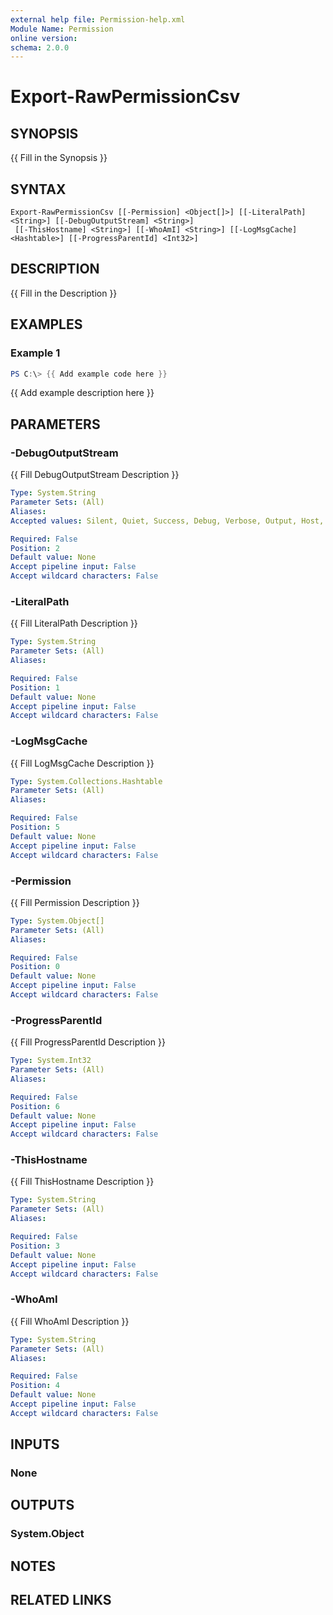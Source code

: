 ```yaml
---
external help file: Permission-help.xml
Module Name: Permission
online version:
schema: 2.0.0
---
```


# Export-RawPermissionCsv

## SYNOPSIS
{{ Fill in the Synopsis }}

## SYNTAX

```
Export-RawPermissionCsv [[-Permission] <Object[]>] [[-LiteralPath] <String>] [[-DebugOutputStream] <String>]
 [[-ThisHostname] <String>] [[-WhoAmI] <String>] [[-LogMsgCache] <Hashtable>] [[-ProgressParentId] <Int32>]
```

## DESCRIPTION
{{ Fill in the Description }}

## EXAMPLES

### Example 1
```powershell
PS C:\> {{ Add example code here }}
```

{{ Add example description here }}

## PARAMETERS

### -DebugOutputStream
{{ Fill DebugOutputStream Description }}

```yaml
Type: System.String
Parameter Sets: (All)
Aliases:
Accepted values: Silent, Quiet, Success, Debug, Verbose, Output, Host, Warning, Error, Information, 

Required: False
Position: 2
Default value: None
Accept pipeline input: False
Accept wildcard characters: False
```

### -LiteralPath
{{ Fill LiteralPath Description }}

```yaml
Type: System.String
Parameter Sets: (All)
Aliases:

Required: False
Position: 1
Default value: None
Accept pipeline input: False
Accept wildcard characters: False
```

### -LogMsgCache
{{ Fill LogMsgCache Description }}

```yaml
Type: System.Collections.Hashtable
Parameter Sets: (All)
Aliases:

Required: False
Position: 5
Default value: None
Accept pipeline input: False
Accept wildcard characters: False
```

### -Permission
{{ Fill Permission Description }}

```yaml
Type: System.Object[]
Parameter Sets: (All)
Aliases:

Required: False
Position: 0
Default value: None
Accept pipeline input: False
Accept wildcard characters: False
```

### -ProgressParentId
{{ Fill ProgressParentId Description }}

```yaml
Type: System.Int32
Parameter Sets: (All)
Aliases:

Required: False
Position: 6
Default value: None
Accept pipeline input: False
Accept wildcard characters: False
```

### -ThisHostname
{{ Fill ThisHostname Description }}

```yaml
Type: System.String
Parameter Sets: (All)
Aliases:

Required: False
Position: 3
Default value: None
Accept pipeline input: False
Accept wildcard characters: False
```

### -WhoAmI
{{ Fill WhoAmI Description }}

```yaml
Type: System.String
Parameter Sets: (All)
Aliases:

Required: False
Position: 4
Default value: None
Accept pipeline input: False
Accept wildcard characters: False
```

## INPUTS

### None

## OUTPUTS

### System.Object
## NOTES

## RELATED LINKS
